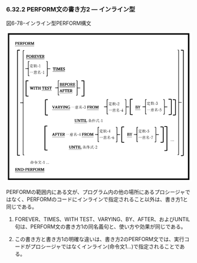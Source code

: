 ### 6.32.2 PERFORM文の書き方2 ― インライン型

図6-78-インライン型PERFORM構文

![alt text](Image/6-78-Perform.png)

PERFORMの範囲内にある文が、プログラム内の他の場所にあるプロシージャではなく、PERFORMのコードにインラインで指定されること以外は、書き方1と同じである。

1. FOREVER、TIMES、WITH TEST、VARYING、BY、AFTER、およびUNTIL句は、PERFORM文の書き方1の同名義句と、使い方や効果が同じである。

2. この書き方と書き方1の明確な違いは、書き方2のPERFORM文では、実行コードがプロシージャではなくインライン(命令文1…)で指定されることである。